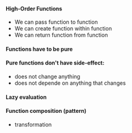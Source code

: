 #### High-Order Functions

- We can pass function to function
- We can create function within function
- We can return function from function

#### Functions have to be pure

#### Pure functions don't have side-effect:
- does not change anything
- does not depende on anything that changes

#### Lazy evaluation
#### Function composition (pattern)
- transformation 